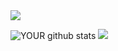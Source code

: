 
<img src="https://github.com/pr2tik1/pr2tik1/blob/master/IMAGE-NAME">



![YOUR github stats](https://github-readme-stats.vercel.app/api?username=lukasstranges)
[<img src="https://img.shields.io/badge/linkedin-%230077B5.svg?&style=for-the-badge&logo=linkedin&logoColor=white" />](https://www.linkedin.com/in/lucas-santos-desenv/)
